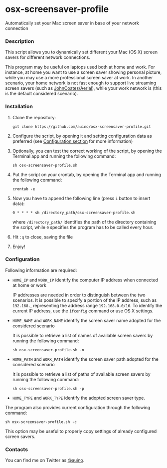 # osx-screensaver-profile
Automatically set your Mac screen saver in base of your network connection

### Description ###

This script allows you to dynamically set different your Mac (OS X) screen savers for different network connections.

This program may be useful on laptops used both at home and work.
For instance, at home you want to use a screen saver showing personal picture, while you may use a more professional screen saver at work.
In another scenario, your home network is not fast enough to support live streaming screen savers (such as [JohnCoates/Aerial](https://github.com/JohnCoates/Aerial/)), while your work network is (this is the default considered scenario).

### Installation ###

 1. Clone the repository:

    ```
    git clone https://github.com/auino/osx-screensaver-profile.git
    ```

 2. Configure the script, by opening it and setting configuration data as preferred (see [Configuration section](https://github.com/auino/osx-screensaver-profile#configuration) for more information)
 3. Optionally, you can test the correct working of the script, by opening the Terminal app and running the following command:

    ```
    sh osx-screensaver-profile.sh
    ```

 4. Put the script on your crontab, by opening the Terminal app and running the following command:

    ```
    crontab -e
    ```

 5. Now you have to append the following line (press `i` button to insert data):

    ```
    0 * * * * sh /directory_path/osx-screensaver-profile.sh
    ```

    where `/directory_path/` identifies the path of the directory containing the script, while `0` specifies the program has to be called every hour.
 6. Hit `:q` to close, saving the file
 7. Enjoy!

### Configuration ###

Following information are required:
 * `HOME_IP` and `WORK_IP` identify the computer IP address when connected at home or work

   IP addresses are needed in order to distinguish between the two scenarios.
   It is possible to specify a portion of the IP address, such as `192.168.`, representing the address range `192.168.0.0/16`.
   To identify the current IP address, use the `ifconfig` command or use OS X settings.

 * `HOME_NAME` and `WORK_NAME` identify the screen saver name adopted for the considered scenario

   It is possible to retrieve a list of names of available screen savers by running the following command:

   ```
   sh osx-screensaver-profile.sh -n
   ```

 * `HOME_PATH` and `WORK_PATH` identify the screen saver path adopted for the considered scenario

   It is possible to retrieve a list of paths of available screen savers by running the following command:

   ```
   sh osx-screensaver-profile.sh -p
   ```

 * `HOME_TYPE` and `WORK_TYPE` identify the adopted screen saver type.

The program also provides current configuration through the following command:

```
sh osx-screensaver-profile.sh -c
```

This option may be useful to properly copy settings of already configured screen savers.

### Contacts ###

You can find me on Twitter as [@auino](https://twitter.com/auino).
